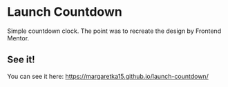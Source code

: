 # Launch Countdown

Simple countdown clock. The point was to recreate the design by Frontend Mentor.

## See it!
You can see it here: https://margaretka15.github.io/launch-countdown/
